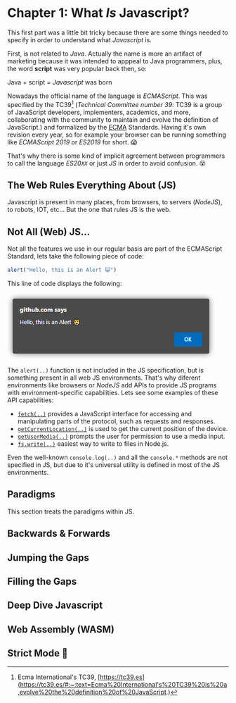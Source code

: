# Chapter 1: What _Is_ Javascript?

This first part was a little bit tricky because there are some things needed to specify in order to understand what _Javascript_ is.

First, is not related to _Java_. Actually the name is more an artifact of marketing because it was intended to apppeal to Java programmers, plus, the word **script** was very popular back then, so:  

Java + script = _Javascript_ was born

Nowadays the official name of the language is _ECMAScript_. This was specified by the TC39[^1] (_Technical Committee number 39_: TC39 is a group of JavaScript developers, implementers, academics, and more, collaborating with the community to maintain and evolve the definition of JavaScript.) and formalized by the [ECMA](https://www.ecma-international.org/) Standards. Having it's own revision every year, so for example  your browser can be running something like _ECMAScript 2019_ or _ES2019_ for short. 😱

That's why there is some kind of implicit agreement between programmers to call the language _ES20`XX`_ or just _JS_ in order to avoid confusion. 😵

## The Web Rules Everything About (JS)

Javascript is present in many places, from browsers, to servers (_NodeJS_), to robots, IOT, etc... But the one that rules JS is the web.


## Not All (Web) JS…

Not all the features we use in our regular basis are part of the ECMAScript Standard, lets take the following piece of code:

```javascript
alert("Hello, this is an Alert 😺")
```
This line of code displays the following:

![](../assets/images/alert.png)

The `alert(..)` function is not included in the JS specification, but is something present in all web JS environments. That's why diferent environments like browsers or _NodeJS_ add APIs to provide JS programs with environment-specific capabilities. Lets see some examples of these API capabilities:

* [`fetch(..)`](https://developer.mozilla.org/en-US/docs/Web/API/Fetch_API/Using_Fetch) provides a JavaScript interface for accessing and manipulating parts of the protocol, such as requests and responses.
* [`getCurrentLocation(..)`](https://developer.mozilla.org/en-US/docs/Web/API/Geolocation/getCurrentPosition) is used to get the current position of the device.
* [`getUserMedia(..)`](https://developer.mozilla.org/en-US/docs/Web/API/MediaDevices/getUserMedia) prompts the user for permission to use a media input.
* [`fs.write(..)`](https://nodejs.dev/en/learn/writing-files-with-nodejs/) easiest way to write to files in Node.js.

Even the well-known `console.log(..)` and all the `console.*` methods are not specified in JS, but due to it's universal utility is defined in most of the JS environments.

## Paradigms 

This section treats the paradigms within JS.

## Backwards & Forwards

## Jumping the Gaps

## Filling the Gaps

## Deep Dive Javascript

## Web Assembly (WASM)

## Strict Mode 🤨


[^1]: Ecma International's TC39, [https://tc39.es](https://tc39.es/#:~:text=Ecma%20International's%20TC39%20is%20a,evolve%20the%20definition%20of%20JavaScript.)